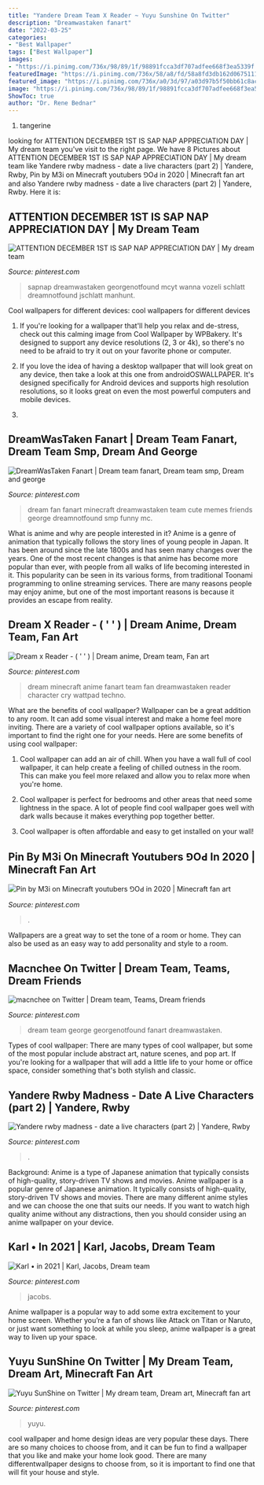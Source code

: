 ```yaml
---
title: "Yandere Dream Team X Reader ~ Yuyu Sunshine On Twitter"
description: "Dreamwastaken fanart"
date: "2022-03-25"
categories:
- "Best Wallpaper"
tags: ["Best Wallpaper"]
images:
- "https://i.pinimg.com/736x/98/89/1f/98891fcca3df707adfee668f3ea5339f.jpg"
featuredImage: "https://i.pinimg.com/736x/58/a8/fd/58a8fd3db162d067511172dac39189bf.jpg"
featured_image: "https://i.pinimg.com/736x/a0/3d/97/a03d97b5f50bb61c8acf28cab5e7af16.jpg"
image: "https://i.pinimg.com/736x/98/89/1f/98891fcca3df707adfee668f3ea5339f.jpg"
ShowToc: true
author: "Dr. Rene Bednar"
---
```



1. tangerine 

	

		
looking for ATTENTION DECEMBER 1ST IS SAP NAP APPRECIATION DAY | My dream team you've visit to the right page. We have 8 Pictures about ATTENTION DECEMBER 1ST IS SAP NAP APPRECIATION DAY | My dream team like Yandere rwby madness - date a live characters (part 2) | Yandere, Rwby, Pin by M3i on Minecraft youtubers ⅁OԀ in 2020 | Minecraft fan art and also Yandere rwby madness - date a live characters (part 2) | Yandere, Rwby. Here it is:
		
    
## ATTENTION DECEMBER 1ST IS SAP NAP APPRECIATION DAY | My Dream Team

<img loading=lazy src="https://i.pinimg.com/736x/58/a8/fd/58a8fd3db162d067511172dac39189bf.jpg" onerror="this.onerror=null;this.src='https://tse4.mm.bing.net/th?id=OIP.cOGv_fb9qenpaN78ekfGVAHaHY&amp;pid=15.1';" alt="ATTENTION DECEMBER 1ST IS SAP NAP APPRECIATION DAY | My dream team">

_Source: pinterest.com_

>sapnap dreamwastaken georgenotfound mcyt wanna vozeli schlatt dreamnotfound jschlatt manhunt. 

	

Cool wallpapers for different devices:
cool wallpapers for different devices 

1. If you're looking for a wallpaper that'll help you relax and de-stress, check out this calming image from Cool Wallpaper by WPBakery. It's designed to support any device resolutions (2, 3 or 4k), so there's no need to be afraid to try it out on your favorite phone or computer.

2. If you love the idea of having a desktop wallpaper that will look great on any device, then take a look at this one from androidOSWALLPAPER. It's designed specifically for Android devices and supports high resolution resolutions, so it looks great on even the most powerful computers and mobile devices.

3.

    
## DreamWasTaken Fanart | Dream Team Fanart, Dream Team Smp, Dream And George

<img loading=lazy src="https://i.pinimg.com/736x/58/c3/1d/58c31d9ede298bda3c51f74f1dc16259.jpg" onerror="this.onerror=null;this.src='https://tse4.mm.bing.net/th?id=OIP.IQz3sofOowwTZHrxZc0VJwHaG7&amp;pid=15.1';" alt="DreamWasTaken Fanart | Dream team fanart, Dream team smp, Dream and george">

_Source: pinterest.com_

>dream fan fanart minecraft dreamwastaken team cute memes friends george dreamnotfound smp funny mc. 

	

What is anime and why are people interested in it?
Anime is a genre of animation that typically follows the story lines of young people in Japan. It has been around since the late 1800s and has seen many changes over the years. One of the most recent changes is that anime has become more popular than ever, with people from all walks of life becoming interested in it. This popularity can be seen in its various forms, from traditional Toonami programming to online streaming services. There are many reasons people may enjoy anime, but one of the most important reasons is because it provides an escape from reality.

    
## Dream X Reader - ( &#039; &#039; ) | Dream Anime, Dream Team, Fan Art

<img loading=lazy src="https://i.pinimg.com/736x/66/75/21/667521f284e8846303b9c2d3e6410ce5.jpg" onerror="this.onerror=null;this.src='https://tse4.mm.bing.net/th?id=OIP.tQpuGf2O6aem-0tTa2jofAHaHa&amp;pid=15.1';" alt="Dream x Reader - ( &#039; &#039; ) | Dream anime, Dream team, Fan art">

_Source: pinterest.com_

>dream minecraft anime fanart team fan dreamwastaken reader character cry wattpad techno. 

	

What are the benefits of cool wallpaper?
Wallpaper can be a great addition to any room. It can add some visual interest and make a home feel more inviting. There are a variety of cool wallpaper options available, so it's important to find the right one for your needs. Here are some benefits of using cool wallpaper: 
1. Cool wallpaper can add an air of chill. When you have a wall full of cool wallpaper, it can help create a feeling of chilled outness in the room. This can make you feel more relaxed and allow you to relax more when you're home. 

2. Cool wallpaper is perfect for bedrooms and other areas that need some lightness in the space. A lot of people find cool wallpaper goes well with dark walls because it makes everything pop together better. 

3. Cool wallpaper is often affordable and easy to get installed on your wall!

    
## Pin By M3i On Minecraft Youtubers ⅁OԀ In 2020 | Minecraft Fan Art

<img loading=lazy src="https://i.pinimg.com/736x/a0/3d/97/a03d97b5f50bb61c8acf28cab5e7af16.jpg" onerror="this.onerror=null;this.src='https://tse2.mm.bing.net/th?id=OIP.KEuA2vR2V1ZG5jnwA-QrvgHaHU&amp;pid=15.1';" alt="Pin by M3i on Minecraft youtubers ⅁OԀ in 2020 | Minecraft fan art">

_Source: pinterest.com_

>. 

	

Wallpapers are a great way to set the tone of a room or home. They can also be used as an easy way to add personality and style to a room.

    
## Macnchee On Twitter | Dream Team, Teams, Dream Friends

<img loading=lazy src="https://i.pinimg.com/736x/98/89/1f/98891fcca3df707adfee668f3ea5339f.jpg" onerror="this.onerror=null;this.src='https://tse3.mm.bing.net/th?id=OIP.uzJ1jTJOJMhArVgcQyuEnAHaEc&amp;pid=15.1';" alt="macnchee on Twitter | Dream team, Teams, Dream friends">

_Source: pinterest.com_

>dream team george georgenotfound fanart dreamwastaken. 

	

Types of cool wallpaper:
There are many types of cool wallpaper, but some of the most popular include abstract art, nature scenes, and pop art. If you're looking for a wallpaper that will add a little life to your home or office space, consider something that's both stylish and classic.

    
## Yandere Rwby Madness - Date A Live Characters (part 2) | Yandere, Rwby

<img loading=lazy src="https://i.pinimg.com/736x/52/00/c2/5200c2a6da68c5989e64eab807f96554.jpg" onerror="this.onerror=null;this.src='https://tse3.mm.bing.net/th?id=OIP.gog5zUkfZf2it6fkf004OgHaO0&amp;pid=15.1';" alt="Yandere rwby madness - date a live characters (part 2) | Yandere, Rwby">

_Source: pinterest.com_

>. 

	

Background: Anime is a type of Japanese animation that typically consists of high-quality, story-driven TV shows and movies.
Anime wallpaper is a popular genre of Japanese animation. It typically consists of high-quality, story-driven TV shows and movies. There are many different anime styles and we can choose the one that suits our needs. If you want to watch high quality anime without any distractions, then you should consider using an anime wallpaper on your device.

    
## Karl • In 2021 | Karl, Jacobs, Dream Team

<img loading=lazy src="https://i.pinimg.com/736x/09/dd/d0/09ddd0525e2316c3c76ddb7ab0e82541.jpg" onerror="this.onerror=null;this.src='https://tse1.mm.bing.net/th?id=OIP.EdXxj_x6JdcPx1pxbm4LLgHaJ8&amp;pid=15.1';" alt="Karl • in 2021 | Karl, Jacobs, Dream team">

_Source: pinterest.com_

>jacobs. 

	

Anime wallpaper is a popular way to add some extra excitement to your home screen. Whether you’re a fan of shows like Attack on Titan or Naruto, or just want something to look at while you sleep, anime wallpaper is a great way to liven up your space.

    
## Yuyu SunShine On Twitter | My Dream Team, Dream Art, Minecraft Fan Art

<img loading=lazy src="https://i.pinimg.com/736x/2d/db/65/2ddb659839abe5f053f0aaad371f27c7.jpg" onerror="this.onerror=null;this.src='https://tse3.mm.bing.net/th?id=OIP.iKorT5NozNqy6cePl3nXzAHaKX&amp;pid=15.1';" alt="Yuyu SunShine on Twitter | My dream team, Dream art, Minecraft fan art">

_Source: pinterest.com_

>yuyu. 

	

cool wallpaper and home design ideas are very popular these days. There are so many choices to choose from, and it can be fun to find a wallpaper that you like and make your home look good. There are many differentwallpaper designs to choose from, so it is important to find one that will fit your house and style.

